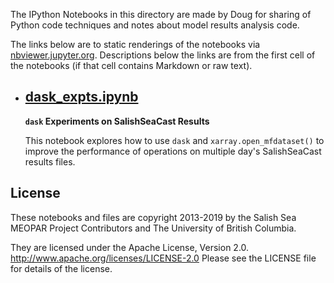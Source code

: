 The IPython Notebooks in this directory are made by Doug for
sharing of Python code techniques and notes about model results analysis
code.

The links below are to static renderings of the notebooks via
[nbviewer.jupyter.org](http://nbviewer.jupyter.org/).
Descriptions below the links are from the first cell of the notebooks
(if that cell contains Markdown or raw text).

* ## [dask_expts.ipynb](http://nbviewer.jupyter.org/urls/bitbucket.org/salishsea/analysis-doug/raw/default/notebooks/dask-expts/dask_expts.ipynb)  
    
    **`dask` Experiments on SalishSeaCast Results**  
      
    This notebook explores how to use `dask` and `xarray.open_mfdataset()` to  
    improve the performance of operations on multiple day's SalishSeaCast results files.  


## License

These notebooks and files are copyright 2013-2019
by the Salish Sea MEOPAR Project Contributors
and The University of British Columbia.

They are licensed under the Apache License, Version 2.0.
http://www.apache.org/licenses/LICENSE-2.0
Please see the LICENSE file for details of the license.
